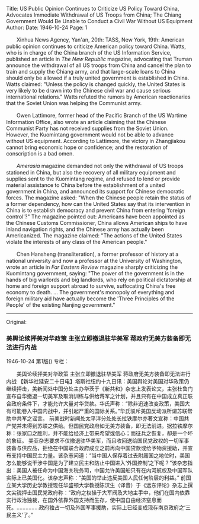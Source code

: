 Title: US Public Opinion Continues to Criticize US Policy Toward China, Advocates Immediate Withdrawal of US Troops from China; The Chiang Government Would Be Unable to Conduct a Civil War Without US Equipment
Author:
Date: 1946-10-24
Page: 1

　　Xinhua News Agency, Yan'an, 20th: TASS, New York, 19th: American public opinion continues to criticize American policy toward China. Watts, who is in charge of the China branch of the US Information Service, published an article in *The New Republic* magazine, advocating that Truman announce the withdrawal of all US troops from China and cancel the plan to train and supply the Chiang army, and that large-scale loans to China should only be allowed if a truly united government is established in China. Watts claimed: "Unless the policy is changed quickly, the United States is very likely to be drawn into the Chinese civil war and cause serious international relations." Watts refuted the rumors by American reactionaries that the Soviet Union was helping the Communist army.

　　Owen Lattimore, former head of the Pacific Branch of the US Wartime Information Office, also wrote an article claiming that the Chinese Communist Party has not received supplies from the Soviet Union. However, the Kuomintang government would not be able to advance without US equipment. According to Lattimore, the victory in Zhangjiakou cannot bring economic hope or confidence; and the restoration of conscription is a bad omen.

　　*Amerasia* magazine demanded not only the withdrawal of US troops stationed in China, but also the recovery of all military equipment and supplies sent to the Kuomintang regime, and refused to lend or provide material assistance to China before the establishment of a united government in China, and announced its support for Chinese democratic forces. The magazine asked: "When the Chinese people retain the status of a former dependency, how can the United States say that its intervention in China is to establish democracy and prevent China from entering 'foreign control'?" The magazine pointed out: Americans have been appointed as the Chinese Customs Commissioner, China allows American ships to have inland navigation rights, and the Chinese army has actually been Americanized. The magazine claimed: "The actions of the United States violate the interests of any class of the American people."

　　Chen Hansheng (transliteration), a former professor of history at a national university and now a professor at the University of Washington, wrote an article in *Far Eastern Review* magazine sharply criticizing the Kuomintang government, saying: "The power of the government is in the hands of big warlords and big landlords, who rely on political dictatorship at home and foreign support abroad to survive, suffocating China's free economy to death. … The government's monopoly of everything and foreign military aid have actually become the 'Three Principles of the People' of the existing Nanjing government."



<hr /> 

Original: 


### 美舆论续抨美对华政策  主张立即撤退驻华美军  蒋政府无美方装备即无法进行内战

1946-10-24
第1版()
专栏：

　　美舆论续抨美对华政策
    主张立即撤退驻华美军
    蒋政府无美方装备即无法进行内战
    【新华社延安二十日电】塔斯社纽约十九日讯：美国舆论对美国对华政策仍继续抨击，美新闻处中国分处主办华茨于《新共和》杂志上发表论文，主张杜鲁门宣布自华撤退一切美军及取消训练与供给蒋军之计划，并且只有在中国成立真正联合政府条件下，才能允许大量对华贷款。华氏声称：“除非迅速改变政策，美国大有可能卷入中国内战中，并引起严重的国际关系。”华氏驳斥美国反动派所谓苏联帮助中共军之谣言。
    前美战时新闻处太平洋分处处长拉铁摩尔亦著文宣称：中国共产党并未得到苏联之供给。但国民党政府如无美方装备，即无法前进。据拉铁摩尔称：张家口之胜利，并不能给经济上带来希望或信心；而征兵之恢复，却是一个坏的象征。
    美亚杂志要求不仅撤退驻华美军，而且收回送给国民党政权的一切军事装备与供应品，拒绝在中国联合政府成立之前再向中国贷款或给予物资援助，并宣布支持中国民主力量。该杂志问道：“当中国人保存着过去附庸国之地位时，美国怎么能够说干涉中国是为了建立民主和防止中国进入‘外国控制’之下呢？”该杂志指出：美国人被任命为中国海关税务司，中国允许美国船只有在内河航权及中国军队实际上已美国化。该杂志声称：“美国的举止违反美国人民任何阶层的利益。”
    前国立某大学历史学教授现任华盛顿大学教授陈汉生（译音）于《远东评论》杂志上撰文尖锐抨击国民党政府称：“政府之权操于大军阀及大地主手中，他们在国内依靠实行政治独裁，在国外依靠外国支持而生存，使中国自由经济窒息而死。……………政府独占一切及外国军事援助，实际上已经变成现存南京政府之‘三民主义’了。”
